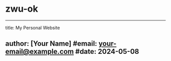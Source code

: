 # zwu-ok
---
title: My Personal Website


author: [Your Name]
#email: [your-email@example.com](mailto:your-email@example.com)
#date: 2024-05-08
---
